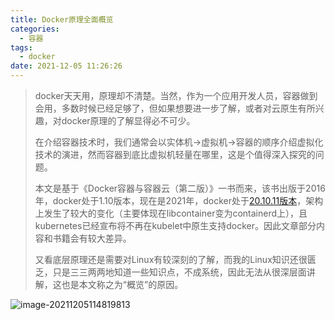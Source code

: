 ```yaml
---
title: Docker原理全面概览
categories:
  - 容器
tags:
  - docker
date: 2021-12-05 11:26:26
---
```


> docker天天用，原理却不清楚。当然，作为一个应用开发人员，容器做到会用，多数时候已经足够了，但如果想要进一步了解，或者对云原生有所兴趣，对docker原理的了解显得必不可少。
>
> 在介绍容器技术时，我们通常会以实体机->虚拟机->容器的顺序介绍虚拟化技术的演进，然而容器到底比虚拟机轻量在哪里，这是个值得深入探究的问题。
>
> 本文是基于《Docker容器与容器云（第二版）》一书而来，该书出版于2016年，docker处于1.10版本，现在是2021年，docker处于[20.10.11版本](https://docs.docker.com/engine/release-notes/)，架构上发生了较大的变化（主要体现在libcontainer变为containerd上），且kubernetes已经宣布将不再在kubelet中原生支持docker。因此文章部分内容和书籍会有较大差异。
>
> 又看底层原理还是需要对Linux有较深刻的了解，而我的Linux知识还很匮乏，只是三三两两地知道一些知识点，不成系统，因此无法从很深层面讲解，这也是本文称之为“概览”的原因。



![image-20211205114819813](https://gdz.oss-cn-shenzhen.aliyuncs.com/local/image-20211205114819813.png)
